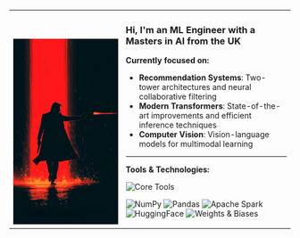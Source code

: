 <table>
<tr>
<td width="40%" valign="bottom">
  <img src="image-3.jpg" alt="ASCII Art Profile" width="100%"/>
</td>
<td width="60%" valign="bottom">

### Hi, I'm an ML Engineer with a Masters in AI from the UK

**Currently focused on:**
- **Recommendation Systems**: Two-tower architectures and neural collaborative filtering
- **Modern Transformers**: State-of-the-art improvements and efficient inference techniques
- **Computer Vision**: Vision-language models for multimodal learning

---

**Tools & Technologies:**

<p align="left">
  <img src="https://skillicons.dev/icons?i=py,pytorch,sklearn,fastapi,docker" alt="Core Tools" />
</p>

<p align="left">
  <img src="https://img.shields.io/badge/NumPy-013243?style=for-the-badge&logo=numpy&logoColor=white" alt="NumPy"/>
  <img src="https://img.shields.io/badge/Pandas-150458?style=for-the-badge&logo=pandas&logoColor=white" alt="Pandas"/>
  <img src="https://img.shields.io/badge/Apache_Spark-E25A1C?style=for-the-badge&logo=apachespark&logoColor=white" alt="Apache Spark"/>
  <img src="https://img.shields.io/badge/HuggingFace-FFD21E?style=for-the-badge&logo=huggingface&logoColor=000" alt="HuggingFace"/>
  <img src="https://img.shields.io/badge/Weights_&_Biases-FFBE00?style=for-the-badge&logo=weightsandbiases&logoColor=000" alt="Weights & Biases"/>
</p>

</td>
</tr>
</table>
